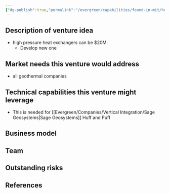 ```yaml
---
{"dg-publish":true,"permalink":"/evergreen/capabilities/found-in-mit/heat-exchanger-for-10k-plus-pressures/","tags":["capability"]}
---
```




## Description of venture idea
- high pressure heat exchangers can be $20M.
	- Develop new one


## Market needs this venture would address
- all geothermal companies

## Technical capabilities this venture might leverage
- This is needed for [[Evergreen/Companies/Vertical Integration/Sage Geosystems\|Sage Geosystems]] Huff and Puff

## Business model


## Team


## Outstanding risks


## References

